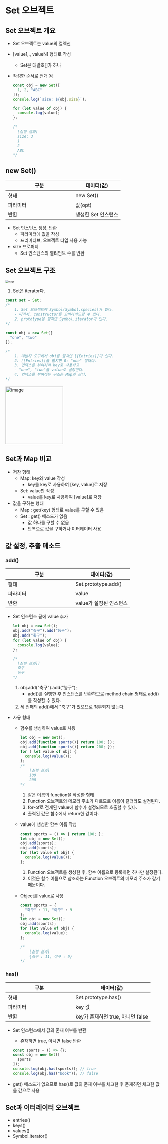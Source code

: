 # Set 오브젝트

## Set 오브젝트 개요

- Set 오브젝트는 value의 컬렉션

- [value1,,, valueN] 형태로 작성

  - Set은 대괄호[]가 하나

- 작성한 순서로 전개 됨

  ```js
  const obj = new Set([
    1, 2, "ABC"
  ]);
  console.log(`size: ${obj.size}`);
  
  for (let value of obj) {
    console.log(value);
  };
  
  /*
  	[실행 결과]
  	size: 3
  	1
  	2
  	ABC
  */
  ```



## new Set()

<table>
    <thead>
        <th>구분</th>
        <th>데이터(값)</th>
    </thead>
    <tbody>
      <tr>
        <td style="width:200px;">형태</td>
        <td>new Set()</td>
      </tr>
      <tr>
        <td>파라미터</td>
        <td>값(opt)</td>
      </tr>
      <tr>
        <td>반환</td>
        <td>생성한 Set 인스턴스</td>
      </tr>
    </tbody>
</table>

- Set 인스턴스 생성, 반환
  - 파라미터에 값을 작성
  - 프리미티브, 오브젝트 타입 사용 가능
- size 프로퍼티
  - Set 인스턴스의 엘리먼트 수를 반환



## Set 오브젝트 구조

<img src="https://user-images.githubusercontent.com/33750210/193199346-445e080d-604d-421f-8242-d0cc97d32c74.png" alt="image" style="zoom:50%;" />

1. Set은 iterator다.

```js
const set = Set;
/*
	1. Set 오브젝트에 Symbol(Symbol.species)가 있다.
	- 따라서, constructor를 오버라이드할 수 있다.
	2. prototype을 펼치면 Symbol.iterator가 있다.
*/

const obj = new Set([
  "one", "two"
]);

/*
	1. 개발자 도구에서 obj를 펼치면 [[Entries]]가 있다.
	2. [[Entries]]를 펼치면 0: "one" 형태다.
	3. 인덱스를 부여하여 key로 사용하고
	- "one", "two"를 value로 설정한다.
	4. 인덱스를 부여하는 구조는 Map과 같다.
*/
```

<img width="184" alt="image" src="https://user-images.githubusercontent.com/33750210/193200196-b2c005c9-2dab-4efa-8fff-ab6ec49a6399.png">



## Set과 Map 비교

- 저장 형태
  - Map: key와 value 작성
    - key를 key로 사용하여 [key, value]로 저장
  - Set: value만 작성
    - value를 key로 사용하여 [value]로 저장
- 값을 구하는 형태
  - Map : get(key) 형태로 value를 구할 수 있음
  - Set : get() 메소드가 없음
    - 값 하나를 구할 수 없음
    - 반복으로 값을 구하거나 이터레이터 사용



## 값 설정, 추출 메소드

### add()

<table>
    <thead>
        <th>구분</th>
        <th>데이터(값)</th>
    </thead>
    <tbody>
      <tr>
        <td style="width:200px;">형태</td>
        <td>Set.prototype.add()</td>
      </tr>
      <tr>
        <td>파라미터</td>
        <td>value</td>
      </tr>
      <tr>
        <td>반환</td>
        <td>value가 설정된 인스턴스</td>
      </tr>
    </tbody>
</table>

- Set 인스턴스 끝에 value 추가

  ```js
  let obj = new Set();
  obj.add("축구").add("농구");
  obj.add("축구");
  for (let value of obj) {
    console.log(value);
  };
  
  /*
  	[실행 결과]]
  	축구
  	농구
  */
  ```

  1. obj.add("축구").add("농구");
     - add()를 실행한 후 인스턴스를 반환하므로 method chain 형태로 add()를 작성할 수 있다.
  2. 세 번째의 add()에서 "축구"가 있으므로 첨부되지 않는다.

- 사용 형태

  - 함수를 생성하여 value로 사용

    ```js
    let obj = new Set();
    obj.add(function sports(){ return 100; });
    obj.add(function sports(){ return 200; });
    for ( let value of obj) {
      console.log(value());
    };
    /*
    	[실행 결과]
    	100
    	200
    */
    ```

    1. 같은 이름의 function을 작성한 형태
    2. Function 오브젝트의 메모리 주소가 다르므로 이름이 같더라도 설정된다.
    3. for-of로 전개된 value에 함수가 설정되므로 호출할 수 있다.
    4. 출력된 값은 함수에서 return한 값이다.

  - value에 생성한 함수 이름 작성

    ```js
    const sports = () => { return 100; };
    let obj = new Set();
    obj.add(sports);
    obj.add(sports);
    for (let value of obj) {
      console.log(value());
    };
    ```

    1. Function 오브젝트를 생성한 후, 함수 이름으로 등록하면 하나만 설정된다.
    2. 이것은 함수 이름으로 참조하는 Function 오브젝트의 메모리 주소가 같기 때문이다.

  - Object를 value로 사용

    ```js
    const sports = {
      "축구" : 11, "야구" : 9
    };
    let obj = new Set();
    obj.add(sports);
    for (let value of obj) {
      console.log(value);
    };
    
    /*
    	[실행 결과]
    	{축구 : 11, 야구 : 9}
    */
    ```

    

### has()

<table>
    <thead>
        <th>구분</th>
        <th>데이터(값)</th>
    </thead>
    <tbody>
      <tr>
        <td style="width:200px;">형태</td>
        <td>Set.prototype.has()</td>
      </tr>
      <tr>
        <td>파라미터</td>
        <td>key 값</td>
      </tr>
      <tr>
        <td>반환</td>
        <td>key가 존재하면 true, 아니면 false</td>
      </tr>
    </tbody>
</table>

- Set 인스턴스에서 값의 존재 여부를 반환

  - 존재하면 true, 아니면 false 반환

  ```js
  const sports = () => {};
  const obj = new Set([
    sports
  ]);
  console.log(obj.has(sports)); // true
  console.log(obj.has("book")); // false
  ```

- get() 메소드가 없으므로 has()로 값의 존재 여부를 체크한 후 존재하면 체크한 값을 값으로 사용



## Set과 이터레이터 오브젝트

- entries()
- keys()
- values()
- Symbol.iterator()
